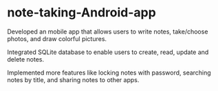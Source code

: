 # note-taking-Android-app

Developed an mobile app that allows users to write notes, take/choose photos, and draw colorful
pictures.

Integrated SQLite database to enable users to create, read, update and delete notes.

Implemented more features like locking notes with password, searching notes by title, and sharing
notes to other apps.
